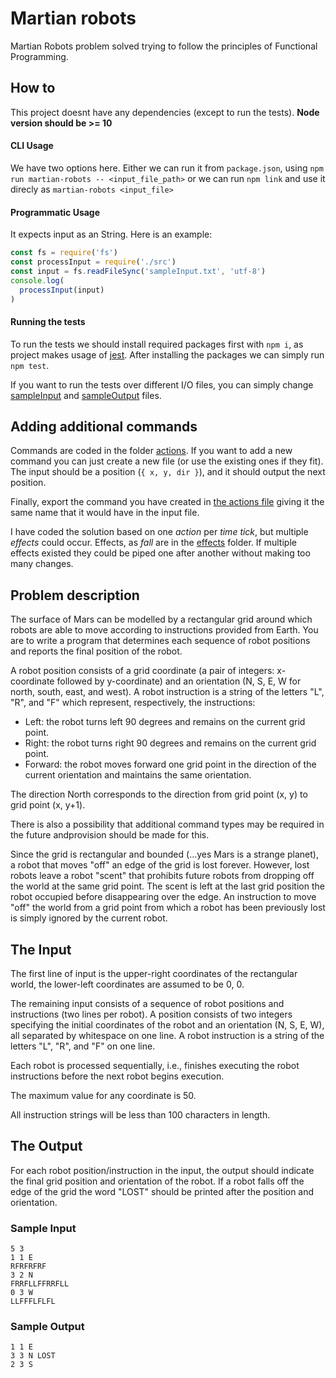 # Martian robots
Martian Robots problem solved trying to follow the principles of Functional Programming.

## How to

This project doesnt have any dependencies (except to run the tests). **Node version should be >= 10**

#### CLI Usage

We have two options here. Either we can run it from `package.json`, using 
`npm run martian-robots -- <input_file_path>` or we can run `npm link` and use it direcly as
`martian-robots <input_file>`

#### Programmatic Usage

It expects input as an String. Here is an example:

```javascript
const fs = require('fs')
const processInput = require('./src')
const input = fs.readFileSync('sampleInput.txt', 'utf-8')
console.log(
  processInput(input)
)
```

#### Running the tests

To run the tests we should install required packages first with `npm i`,
as project makes usage of [jest](https://jestjs.io/). After installing the packages we can simply run `npm test`.

If you want to run the tests over different I/O files, you can simply change 
[sampleInput](./test/fixtures/sampleInput.txt) and 
[sampleOutput](./test/fixtures/sampleOutput.txt) files.

## Adding additional commands

Commands are coded in the folder [actions](./src/actions). If you want to add a new command you can just create a new
file (or use the existing ones if they fit). The input should be a position (```{ x, y, dir }```), and it should output
the next position.

Finally, export the command you have created in [the actions file](./src/actions/index.js) giving it the same name 
that it would have in the input file.

I have coded the solution based on one *action* per *time tick*, but multiple *effects* could occur. Effects, as *fall*
are in the [effects](./src/effects) folder. If multiple effects existed they could be piped one after another without
making too many changes.

## Problem description

The surface of Mars can be modelled by a rectangular grid around which robots are able to move according to instructions provided from Earth. You are to write a program that determines each sequence of robot positions and reports the final position of the robot.

A robot position consists of a grid coordinate (a pair of integers: x-coordinate followed by y-coordinate) and an orientation (N, S, E, W for north, south, east, and west). A robot instruction is a string of the letters "L", "R", and "F" which represent, respectively, the instructions:

*   Left: the robot turns left 90 degrees and remains on the current grid point.
*   Right: the robot turns right 90 degrees and remains on the current grid point.
*   Forward: the robot moves forward one grid point in the direction of the current orientation and maintains the same orientation.

The direction North corresponds to the direction from grid point (x, y) to grid point (x, y+1).

There is also a possibility that additional command types may be required in the future andprovision should be made for this.

Since the grid is rectangular and bounded (...yes Mars is a strange planet), a robot that moves "off" an edge of the grid is lost forever. However, lost robots leave a robot "scent" that prohibits future robots from dropping off the world at the same grid point. The scent is left at the last grid position the robot occupied before disappearing over the edge. An instruction to move "off" the world from a grid point from which a robot has been previously lost is simply ignored by the current robot.

## The Input

The first line of input is the upper-right coordinates of the rectangular world, the lower-left coordinates are assumed to be 0, 0.

The remaining input consists of a sequence of robot positions and instructions (two lines per robot). A position consists of two integers specifying the initial coordinates of the robot and an orientation (N, S, E, W), all separated by whitespace on one line. A robot instruction is a string of the letters "L", "R", and "F" on one line.

Each robot is processed sequentially, i.e., finishes executing the robot instructions before the next robot begins execution.

The maximum value for any coordinate is 50.

All instruction strings will be less than 100 characters in length.

## The Output

For each robot position/instruction in the input, the output should indicate the final grid position and orientation of the robot. If a robot falls off the edge of the grid the word "LOST" should be printed after the position and orientation.

### Sample Input

```
5 3
1 1 E
RFRFRFRF
3 2 N
FRRFLLFFRRFLL
0 3 W
LLFFFLFLFL
```

### Sample Output

```
1 1 E
3 3 N LOST
2 3 S
```
